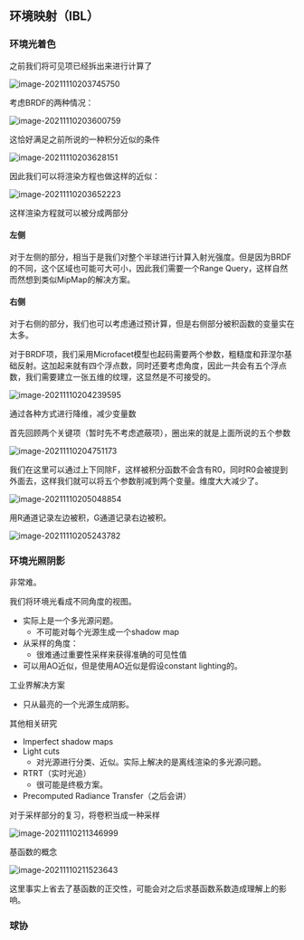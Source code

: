 ## 环境映射（IBL）

### 环境光着色

之前我们将可见项已经拆出来进行计算了

![image-20211110203745750](assets\2021-11-10-GAMES202【二】环境映射.assets\image-20211110203745750.png)

考虑BRDF的两种情况：

![image-20211110203600759](assets\2021-11-10-GAMES202【二】环境映射.assets\image-20211110203600759.png)

这恰好满足之前所说的一种积分近似的条件

![image-20211110203628151](assets\2021-11-10-GAMES202【二】环境映射.assets\image-20211110203628151.png)



因此我们可以将渲染方程也做这样的近似：

![image-20211110203652223](assets\2021-11-10-GAMES202【二】环境映射.assets\image-20211110203652223.png)

这样渲染方程就可以被分成两部分

#### 左侧

对于左侧的部分，相当于是我们对整个半球进行计算入射光强度。但是因为BRDF的不同，这个区域也可能可大可小，因此我们需要一个Range Query，这样自然而然想到类似MipMap的解决方案。

#### 右侧

对于右侧的部分，我们也可以考虑通过预计算，但是右侧部分被积函数的变量实在太多。

对于BRDF项，我们采用Microfacet模型也起码需要两个参数，粗糙度和菲涅尔基础反射。这加起来就有四个浮点数，同时还要考虑角度，因此一共会有五个浮点数，我们需要建立一张五维的纹理，这显然是不可接受的。 

![image-20211110204239595](assets\2021-11-10-GAMES202【二】环境映射.assets\image-20211110204239595.png)

通过各种方式进行降维，减少变量数

首先回顾两个关键项（暂时先不考虑遮蔽项），圈出来的就是上面所说的五个参数

![image-20211110204751173](assets\2021-11-10-GAMES202【二】环境映射.assets\image-20211110204751173.png)

我们在这里可以通过上下同除F，这样被积分函数不会含有R0，同时R0会被提到外面去，这样我们就可以将五个参数削减到两个变量。维度大大减少了。

![image-20211110205048854](assets\2021-11-10-GAMES202【二】环境映射.assets\image-20211110205048854.png)

用R通道记录左边被积，G通道记录右边被积。

![image-20211110205243782](assets\2021-11-10-GAMES202【二】环境映射.assets\image-20211110205243782.png)





### 环境光照阴影

非常难。

我们将环境光看成不同角度的视图。

- 实际上是一个多光源问题。
  - 不可能对每个光源生成一个shadow map
- 从采样的角度：
  - 很难通过重要性采样来获得准确的可见性值
- 可以用AO近似，但是使用AO近似是假设constant lighting的。



工业界解决方案

- 只从最亮的一个光源生成阴影。

其他相关研究

- Imperfect shadow maps
- Light cuts
  - 对光源进行分类、近似。实际上解决的是离线渲染的多光源问题。
- RTRT（实时光追）
  - 很可能是终极方案。
- Precomputed Radiance Transfer（之后会讲）



对于采样部分的复习，将卷积当成一种采样

![image-20211110211346999](assets\2021-11-10-GAMES202【二】环境映射.assets\image-20211110211346999.png)

基函数的概念

![image-20211110211523643](assets\2021-11-10-GAMES202【二】环境映射.assets\image-20211110211523643.png)

这里事实上省去了基函数的正交性，可能会对之后求基函数系数造成理解上的影响。



### 球协

